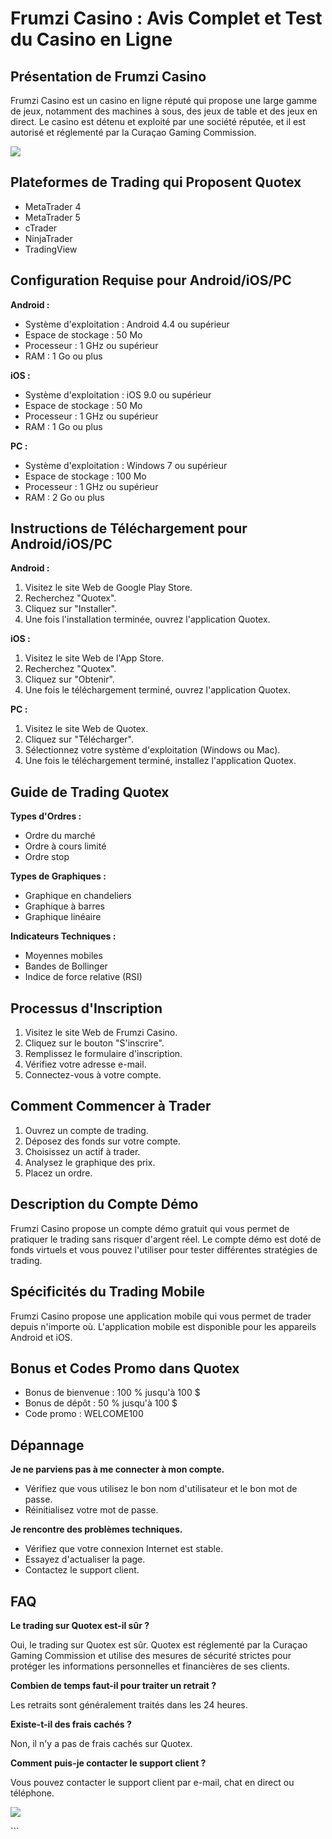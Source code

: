# Frumzi Casino : Avis Complet et Test du Casino en Ligne

## Présentation de Frumzi Casino

Frumzi Casino est un casino en ligne réputé qui propose une large gamme
de jeux, notamment des machines à sous, des jeux de table et des jeux en
direct. Le casino est détenu et exploité par une société réputée, et il
est autorisé et réglementé par la Curaçao Gaming Commission.

[![](https://i.imgur.com/JJwkDm3.png)](https://traff.sbs/frcas)

## Plateformes de Trading qui Proposent Quotex

-   MetaTrader 4
-   MetaTrader 5
-   cTrader
-   NinjaTrader
-   TradingView

## Configuration Requise pour Android/iOS/PC

**Android :**

-   Système d\'exploitation : Android 4.4 ou supérieur
-   Espace de stockage : 50 Mo
-   Processeur : 1 GHz ou supérieur
-   RAM : 1 Go ou plus

**iOS :**

-   Système d\'exploitation : iOS 9.0 ou supérieur
-   Espace de stockage : 50 Mo
-   Processeur : 1 GHz ou supérieur
-   RAM : 1 Go ou plus

**PC :**

-   Système d\'exploitation : Windows 7 ou supérieur
-   Espace de stockage : 100 Mo
-   Processeur : 1 GHz ou supérieur
-   RAM : 2 Go ou plus

## Instructions de Téléchargement pour Android/iOS/PC

**Android :**

1.  Visitez le site Web de Google Play Store.
2.  Recherchez "Quotex".
3.  Cliquez sur "Installer".
4.  Une fois l\'installation terminée, ouvrez l\'application Quotex.

**iOS :**

1.  Visitez le site Web de l\'App Store.
2.  Recherchez "Quotex".
3.  Cliquez sur "Obtenir".
4.  Une fois le téléchargement terminé, ouvrez l\'application Quotex.

**PC :**

1.  Visitez le site Web de Quotex.
2.  Cliquez sur "Télécharger".
3.  Sélectionnez votre système d\'exploitation (Windows ou Mac).
4.  Une fois le téléchargement terminé, installez l\'application Quotex.

## Guide de Trading Quotex

**Types d\'Ordres :**

-   Ordre du marché
-   Ordre à cours limité
-   Ordre stop

**Types de Graphiques :**

-   Graphique en chandeliers
-   Graphique à barres
-   Graphique linéaire

**Indicateurs Techniques :**

-   Moyennes mobiles
-   Bandes de Bollinger
-   Indice de force relative (RSI)

## Processus d\'Inscription

1.  Visitez le site Web de Frumzi Casino.
2.  Cliquez sur le bouton "S\'inscrire".
3.  Remplissez le formulaire d\'inscription.
4.  Vérifiez votre adresse e-mail.
5.  Connectez-vous à votre compte.

## Comment Commencer à Trader

1.  Ouvrez un compte de trading.
2.  Déposez des fonds sur votre compte.
3.  Choisissez un actif à trader.
4.  Analysez le graphique des prix.
5.  Placez un ordre.

## Description du Compte Démo

Frumzi Casino propose un compte démo gratuit qui vous permet de
pratiquer le trading sans risquer d\'argent réel. Le compte démo est
doté de fonds virtuels et vous pouvez l\'utiliser pour tester
différentes stratégies de trading.

## Spécificités du Trading Mobile

Frumzi Casino propose une application mobile qui vous permet de trader
depuis n\'importe où. L\'application mobile est disponible pour les
appareils Android et iOS.

## Bonus et Codes Promo dans Quotex

-   Bonus de bienvenue : 100 % jusqu\'à 100 \$
-   Bonus de dépôt : 50 % jusqu\'à 100 \$
-   Code promo : WELCOME100

## Dépannage

**Je ne parviens pas à me connecter à mon compte.**

-   Vérifiez que vous utilisez le bon nom d\'utilisateur et le bon mot
    de passe.
-   Réinitialisez votre mot de passe.

**Je rencontre des problèmes techniques.**

-   Vérifiez que votre connexion Internet est stable.
-   Essayez d\'actualiser la page.
-   Contactez le support client.

## FAQ

**Le trading sur Quotex est-il sûr ?**

Oui, le trading sur Quotex est sûr. Quotex est réglementé par la Curaçao
Gaming Commission et utilise des mesures de sécurité strictes pour
protéger les informations personnelles et financières de ses clients.

**Combien de temps faut-il pour traiter un retrait ?**

Les retraits sont généralement traités dans les 24 heures.

**Existe-t-il des frais cachés ?**

Non, il n\'y a pas de frais cachés sur Quotex.

**Comment puis-je contacter le support client ?**

Vous pouvez contacter le support client par e-mail, chat en direct ou
téléphone.

[![](\%22https://i.imgur.com/JJwkDm3.png\%22)](\%22https://traff.sbs/frcas\%22)

\`\`\`


